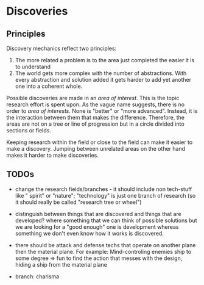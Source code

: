 # Discoveries

## Principles
Discovery mechanics reflect two principles:

1. The more related a problem is to the area just completed the easier it is to
   understand
2. The world gets more complex with the number of abstractions. With every
   abstraction and solution added it gets harder to add yet another one into a 
   coherent whole.

Possible discoveries are made in an _area of interest_.
This is the topic research effort is spent upon.
As the vague name suggests, there is no order to _area of interests_.
None is "better" or "more advanced". 
Instead, it is the interaction between them that makes the difference.
Therefore, the areas are not on a tree or line of progression but in a circle
divided into sections or fields.

Keeping research within the field or close to the field can make it easier to 
make a discovery. Jumping between unrelated areas on the other hand makes it 
harder to make discoveries.

## TODOs

* change the research fields/branches - it should include non tech-stuff like "
  spirit" or "nature"; "technology" is just one branch of research (so it should
  really be called "research tree or wheel")
* distinguish between things that are discovered and things that are developed?
  where something that we can think of possible solutions but we are looking for
  a "good enough" one is development whereas something we don't even know how it
  works is discovered.
* there should be attack and defense techs that operate on another plane then
  the material plane. For example: Mind-controling enemies ship to some degree
  => fun to find the action that messes with the design, hiding a ship from the
  material plane

* branch: charisma
